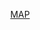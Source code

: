 <div align=center>

[MAP](https://github.com/jvu11/Vu_Jonathan_ART2210/blob/master/Projects/Final/p5/Final.html)





